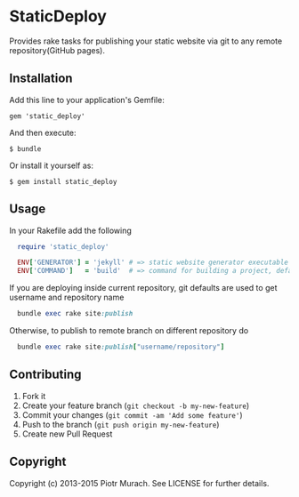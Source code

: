 # StaticDeploy

Provides rake tasks for publishing your static website via git to any remote repository(GitHub pages).

## Installation

Add this line to your application's Gemfile:

    gem 'static_deploy'

And then execute:

    $ bundle

Or install it yourself as:

    $ gem install static_deploy

## Usage

In your Rakefile add the following

```ruby
  require 'static_deploy'

  ENV['GENERATOR'] = 'jekyll' # => static website generator executable
  ENV['COMMAND']   = 'build'  # => command for building a project, defaults to 'build'
```

If you are deploying inside current repository, git defaults are used to get username and repository name

```ruby
  bundle exec rake site:publish
```

Otherwise, to publish to remote branch on different repository do

```ruby
  bundle exec rake site:publish["username/repository"]
```

## Contributing

1. Fork it
2. Create your feature branch (`git checkout -b my-new-feature`)
3. Commit your changes (`git commit -am 'Add some feature'`)
4. Push to the branch (`git push origin my-new-feature`)
5. Create new Pull Request

## Copyright

Copyright (c) 2013-2015 Piotr Murach. See LICENSE for further details.
